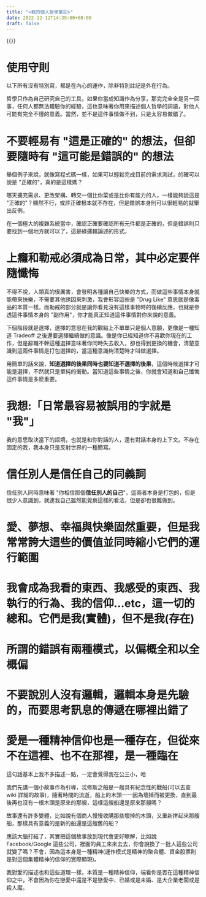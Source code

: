 ```yaml
---
title: "<我的個人哲學筆記>"
date: 2022-12-12T14:39:00+08:00
draft: false
---
```

{{<toc>}}

# 使用守則
以下所有沒有特別寫，都是在內心的運作，除非特別註記是外在行為。

哲學只作為自己研究自己的工具，如果你當成知識作為分享，那完完全全是另一回事，任何人都無法體驗你的經驗，這也意味著你用來描述個人哲學的詞語，對他人可能有完全不懂的意義。當然，並不是這件事情做不到，只是太容易做錯了。

# 不要輕易有 "這是正確的" 的想法，但卻要隨時有 "這可能是錯誤的" 的想法

舉個例子來說，就像寫程式碼一樣，如果可以輕鬆完成目前的需求測試，的確可以說是 "正確的"，真的是這樣媽？

哪天擴充需求、更改架構、轉交一個比你菜或是比你有能力的人，一樣能夠說這是 "正確的"？顯然不行，或許正確根本就不存在，但是錯誤本身則可以很輕易的就舉出反例。

在一個極大的複雜系統當中，確認正確要確認所有元件都是正確的，但是錯誤則只要找到一個地方就可以了，這是綠邏輯論述的形式。


# 上癮和勒戒必須成為日常，其中必定要伴隨懺悔

不得不說，人類真的很厲害，會發明各種讓自己快樂的方式，而做這些事情本身就能帶來快樂，不需要其他誘因來刺激，我會形容這些是 "Drug Like" 意思就是像毒品的本質一樣。而勒戒的部分就是讓你看見沒有這樣事物時的後續反應，也就是參透這件事情本身的 "副作用"，你才能真正知道這件事情對你來說的意義。

下個階段就是選擇，選擇的意思在我的觀點上不單單只是個人意願，更像是一種知道 Tradeoff 之後還要選擇繼續做的意識。像是你已經知道你不喜歡你現在的工作，但是辭職不幹這種選擇意味著你同時失去收入，卻也得到更換的機會，清楚意識到這兩件事情是打包選擇的，當這種意識夠清楚時才叫做選擇。

用簡單的話來說，**知道選擇的後果同時也要知道不選擇的後果**，這個時候選擇才可能是選擇，不然就只是單純的衝動。當知道這些事情之後，你就會知道和自己懺悔這件事情是多麽重要。

# 我想:「日常最容易被誤用的字就是 "我"」
我的意思取決當下的語境，也就是和你對話的人，還有對話本身的上下文。不存在固定的我，我本身只是反射世界的一種簡寫。


# 信任別人是信任自己的同義詞

信任別人同時意味著 "你相信那個**信任別人的自己**"，這兩者本身是打包的，但是很少人意識到，就連我自己雖然能覺察這樣的看法，但是卻也很難做到。

# 愛、夢想、幸福與快樂固然重要，但是我常常誇大這些的價值並同時縮小它們的運行範圍

# 我會成為我看的東西、我感受的東西、我執行的行為、我的信仰...etc，這一切的總和。它們是我(實體)，但不是我(存在)

# 所謂的錯誤有兩種模式，以偏概全和以全概偏

# 不要說別人沒有邏輯，邏輯本身是先驗的，而要思考訊息的傳遞在哪裡出錯了

# 愛是一種精神信仰也是一種存在，但從來不在這裡、也不在那裡，是一種臨在
這句話基本上我不多描述一點，一定會覺得我在公三小，哈

我們先講一個小故事作為引導，忒修斯之船是一艘具有紀念性的戰船(可以去查 wiki 詳細的故事)，隨著時間的流逝，船上的木頭一一因為壞掉而被更換，直到最後再也沒有一根木頭是原來的那艘，這樣這艘船還是原來那艘嗎？

故事還有許多變體，比如說有個商人慢慢收購那些壞掉的木頭，又重新拼起來那艘船，那樣具有意義的是新的船還是這艘舊的船？

應該大腦打結了，其實把這個故事放到現代會更好瞭解，比如說 Facebook/Google 這些公司，裡面的員工來來去去，你會說換了一批人這些公司就變了嗎？不會，因為這本身是一種精神(運作模式是精神的聚合體、資金股票則是對這個集體精神的信仰的實際顯現)。

我對愛的描述也和這些道理一樣，本質是一種精神信仰，端看你是否在這種精神信仰之中，不會因為你在戀愛中還是不是戀愛中、已婚或是未婚、是大企業老闆或是殺人魔。




